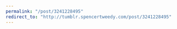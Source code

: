 ```yaml
---
permalink: "/post/3241228495"
redirect_to: "http://tumblr.spencertweedy.com/post/3241228495"
---
```

